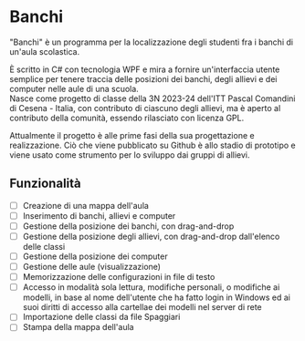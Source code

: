 # Banchi 
"Banchi" è un programma per la localizzazione degli studenti fra i banchi di un'aula scolastica.

È scritto in C# con tecnologia WPF e mira a fornire un'interfaccia utente semplice per tenere traccia delle posizioni dei banchi, degli allievi e dei computer nelle aule di una scuola.  
Nasce come progetto di classe della 3N 2023-24 dell'ITT Pascal Comandini di Cesena - Italia, con contributo di ciascuno degli allievi, ma è aperto al contributo della comunità, essendo rilasciato con licenza GPL.

Attualmente il progetto è alle prime fasi della sua progettazione e realizzazione. Ciò che viene pubblicato su Github è allo stadio di prototipo e viene usato come strumento per lo sviluppo dai gruppi di allievi.

## Funzionalità
- [ ] Creazione di una mappa dell'aula
- [ ] Inserimento di banchi, allievi e computer
- [ ] Gestione della posizione dei banchi, con drag-and-drop
- [ ] Gestione della posizione degli allievi, con drag-and-drop dall'elenco delle classi
- [ ] Gestione della posizione dei computer
- [ ] Gestione delle aule (visualizzazione)
- [ ] Memorizzazione delle configurazioni in file di testo
- [ ] Accesso in modalità sola lettura, modifiche personali, o modifiche ai modelli, in base al nome dell'utente che ha fatto login in Windows ed ai suoi diritti di accesso alla cartellae dei modelli nel server di rete
- [ ] Importazione delle classi da file Spaggiari
- [ ] Stampa della mappa dell'aula
